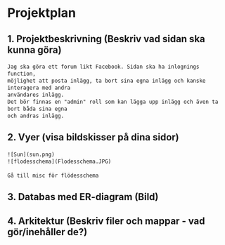 # Projektplan

## 1. Projektbeskrivning (Beskriv vad sidan ska kunna göra)
    Jag ska göra ett forum likt Facebook. Sidan ska ha inlognings function, 
    möjlighet att posta inlägg, ta bort sina egna inlägg och kanske interagera med andra
    användares inlägg.
    Det bör finnas en "admin" roll som kan lägga upp inlägg och även ta bort båda sina egna
    och andras inlägg.

## 2. Vyer (visa bildskisser på dina sidor)
    ![Sun](sun.png)
    ![flodesschema](Flodesschema.JPG)

    Gå till misc för flödesschema

## 3. Databas med ER-diagram (Bild)


## 4. Arkitektur (Beskriv filer och mappar - vad gör/inehåller de?)


